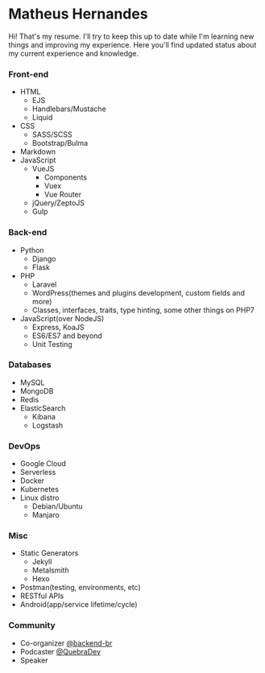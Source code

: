 # Matheus Hernandes

Hi! That's my resume. I'll try to keep this up to date while I'm learning new things and improving my experience. Here you'll find updated status about my current experience and knowledge.

### Front-end

- HTML
    - EJS
    - Handlebars/Mustache
    - Liquid
- CSS
    - SASS/SCSS
    - Bootstrap/Bulma
- Markdown
- JavaScript
    - VueJS
        - Components
        - Vuex
        - Vue Router
    - jQuery/ZeptoJS
    - Gulp

### Back-end

- Python
    - Django
    - Flask
- PHP
    - Laravel
    - WordPress(themes and plugins development, custom fields and more)
    - Classes, interfaces, traits, type hinting, some other things on PHP7
- JavaScript(over NodeJS)
    - Express, KoaJS
    - ES6/ES7 and beyond
    - Unit Testing

### Databases

- MySQL
- MongoDB
- Redis
- ElasticSearch
    - Kibana
    - Logstash

### DevOps

- Google Cloud
- Serverless
- Docker
- Kubernetes
- Linux distro
    - Debian/Ubuntu
    - Manjaro

### Misc

- Static Generators
    - Jekyll
    - Metalsmith
    - Hexo
- Postman(testing, environments, etc)
- RESTful APIs
- Android(app/service lifetime/cycle)

### Community

- Co-organizer [@backend-br](https://github.com/backend-br)
- Podcaster [@QuebraDev](https://quebradev.com.br)
- Speaker
